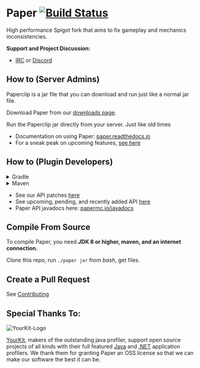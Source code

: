 Paper [![Build Status](https://papermc.io/ci/job/Paper-1.15/badge/icon)](https://papermc.io/ci/job/Paper-1.15/)
===========

High performance Spigot fork that aims to fix gameplay and mechanics inconsistencies.


**Support and Project Discussion:**
 - [IRC](https://irc.spi.gt/iris/?channels=paper) or [Discord](https://discord.gg/papermc)


How to (Server Admins)
------
Paperclip is a jar file that you can download and run just like a normal jar file.

Download Paper from our [downloads page](https://papermc.io/downloads).

Run the Paperclip jar directly from your server. Just like old times

  * Documentation on using Paper: [paper.readthedocs.io](https://paper.readthedocs.io/)
  * For a sneak peak on upcoming features, [see here](https://github.com/PaperMC/Paper/projects)

How to (Plugin Developers)
------
<details><summary>Gradle</summary>
<p>

* Repository

```groovy
repositories {
    maven {
        name = "papermc"
        url = 'https://papermc.io/repo/repository/maven-public/'
    }
}
```

* Artifact Information
```groovy
dependencies {
    compileOnly "com.destroystokyo.paper:paper-api:1.16.1-R0.1-SNAPSHOT"
}
 ```

</p>
</details>

<details><summary>Maven</summary>
<p>

* Repository

```xml
<repository>
    <id>papermc</id>
    <url>https://papermc.io/repo/repository/maven-public/</url>
</repository>
```

* Artifact Information
```xml
<dependency>
    <groupId>com.destroystokyo.paper</groupId>
    <artifactId>paper-api</artifactId>
    <version>1.16.1-R0.1-SNAPSHOT</version>
    <scope>provided</scope>
</dependency>
 ```

</p>
</details>

 * See our API patches [here](Spigot-API-Patches)
 * See upcoming, pending, and recently added API [here](https://github.com/PaperMC/Paper/projects/6)
 * Paper API javadocs here: [papermc.io/javadocs](https://papermc.io/javadocs/)

Compile From Source
------
To compile Paper, you need **JDK 8 or higher, maven, and an internet connection.**

Clone this repo, run `./paper jar` from *bash*, get files.

Create a Pull Request
------
See [Contributing](CONTRIBUTING.md)

Special Thanks To:
-------------

![YourKit-Logo](https://www.yourkit.com/images/yklogo.png)

[YourKit](https://www.yourkit.com/), makers of the outstanding java profiler, support open source projects of all kinds with their full featured [Java](https://www.yourkit.com/java/profiler/index.jsp) and [.NET](https://www.yourkit.com/.net/profiler/index.jsp) application profilers. We thank them for granting Paper an OSS license so that we can make our software the best it can be.
